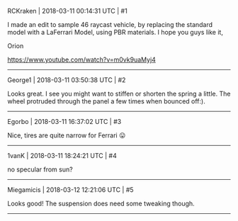 RCKraken | 2018-03-11 00:14:31 UTC | #1

I made an edit to sample 46 raycast vehicle, by replacing the standard model with a LaFerrari Model, using PBR materials. I hope you guys like it,

Orion

https://www.youtube.com/watch?v=m0vk9uaMyj4

-------------------------

George1 | 2018-03-11 03:50:38 UTC | #2

Looks great.
I see you might want to stiffen or shorten the spring a little.
The wheel protruded through the panel a few times when bounced off:).

-------------------------

Egorbo | 2018-03-11 16:37:02 UTC | #3

Nice, tires are quite narrow for Ferrari :stuck_out_tongue:

-------------------------

1vanK | 2018-03-11 18:24:21 UTC | #4

no specular from sun?

-------------------------

Miegamicis | 2018-03-12 12:21:06 UTC | #5

Looks good! The suspension does need some tweaking though.

-------------------------

